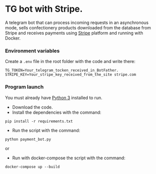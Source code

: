 # TG bot with Stripe.

A telegram bot that can process incoming requests in an asynchronous
mode, sells confectionery products downloaded from the database from
Stripe and receives payments using [Stripe](https://stripe.com/) 
platform and running with Docker.

### Environment variables

Create a `.env` file in the root folder with the code and write there:
```
TG_TOKEN=Your_telegram_tocken_received_in_BotFather.
STRIPE_KEY=Your_stripe_key_received_from_the_site stripe.com
```

### Program launch

You must already have [Python 3](https://www.python.org/downloads/release/python-379/) installed to run.

- Download the code.
- Install the dependencies with the command:
```
pip install -r requirements.txt
```
- Run the script with the command:
```
python payment_bot.py
```
or
- Run with docker-compose the script with the command:
```
docker-compose up --build
```